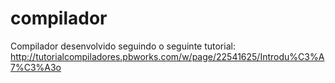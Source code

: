 # compilador

Compilador desenvolvido seguindo o seguinte tutorial: http://tutorialcompiladores.pbworks.com/w/page/22541625/Introdu%C3%A7%C3%A3o
